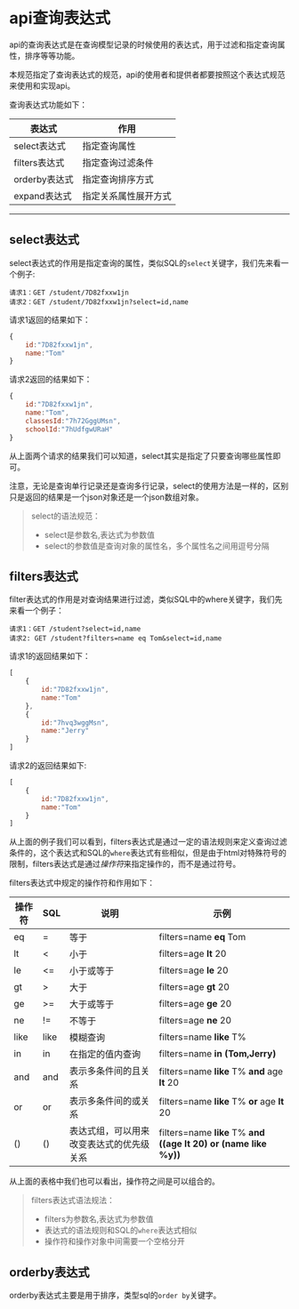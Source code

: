 # api查询表达式

api的查询表达式是在查询模型记录的时候使用的表达式，用于过滤和指定查询属性，排序等等功能。

本规范指定了查询表达式的规范，api的使用者和提供者都要按照这个表达式规范来使用和实现api。

查询表达式功能如下：

|表达式|作用|
|----|----|
|select表达式|指定查询属性|
|filters表达式|指定查询过滤条件|
|orderby表达式|指定查询排序方式|
|expand表达式|指定关系属性展开方式|

------

## select表达式

select表达式的作用是指定查询的属性，类似SQL的`select`关键字，我们先来看一个例子:

```
请求1：GET /student/7D82fxxw1jn
请求2：GET /student/7D82fxxw1jn?select=id,name
```

请求1返回的结果如下：

```javascript
{
    id:"7D82fxxw1jn",
    name:"Tom"
}
```

请求2返回的结果如下：

```javascript
{
    id:"7D82fxxw1jn",
    name:"Tom",
    classesId:"7h72GggUMsn",
    schoolId:"7hUdfgwURaH"
}
```

从上面两个请求的结果我们可以知道，select其实是指定了只要查询哪些属性即可。

注意，无论是查询单行记录还是查询多行记录，select的使用方法是一样的，区别只是返回的结果是一个json对象还是一个json数组对象。

> select的语法规范：
> * select是参数名,表达式为参数值
> * select的参数值是查询对象的属性名，多个属性名之间用逗号分隔

## filters表达式

filter表达式的作用是对查询结果进行过滤，类似SQL中的where关键字，我们先来看一个例子：

```
请求1：GET /student?select=id,name
请求2: GET /student?filters=name eq Tom&select=id,name
```

请求1的返回结果如下：

```javascript
[
    {
        id:"7D82fxxw1jn",
        name:"Tom"
    },
    {
        id:"7hvq3wggMsn",
        name:"Jerry"
    }
]
```

请求2的返回结果如下:

```javascript
[
    {
        id:"7D82fxxw1jn",
        name:"Tom"
    }
]
```

从上面的例子我们可以看到，filters表达式是通过一定的语法规则来定义查询过滤条件的，这个表达式和SQL的`where`表达式有些相似，但是由于html对特殊符号的限制，filters表达式是通过*操作符*来指定操作的，而不是通过符号。

filters表达式中规定的操作符和作用如下：

|操作符|SQL|说明|示例|
|----|----|----|----|
|eq|=|等于|filters=name **eq** Tom|
|lt|<|小于|filters=age **lt** 20|
|le|<=|小于或等于|filters=age **le** 20|
|gt|>|大于|filters=age **gt** 20|
|ge|>=|大于或等于|filters=age **ge** 20|
|ne|!=|不等于|filters=age **ne** 20|
|like|like|模糊查询|filters=name **like** T%|
|in|in|在指定的值内查询|filters=name **in** **(**Tom,Jerry**)**|
|and|and|表示多条件间的且关系|filters=name **like** T% **and** age **lt** 20|
|or|or|表示多条件间的或关系|filters=name **like** T% **or** age **lt** 20|
|()|()|表达式组，可以用来改变表达式的优先级关系|filters=name **like** T% **and** **((**age **lt** 20**)** **or** **(**name **like** %y**))**|

从上面的表格中我们也可以看出，操作符之间是可以组合的。

> filters表达式语法规法：
> * filters为参数名,表达式为参数值
> * 表达式的语法规则和SQL的`where`表达式相似
> * 操作符和操作对象中间需要一个空格分开

## orderby表达式

orderby表达式主要是用于排序，类型sql的`order by`关键字。
